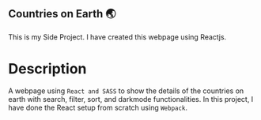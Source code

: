 ## Countries on Earth :earth_asia:

This is my Side Project.
I have created this webpage using Reactjs.

# Description
A webpage using `React and SASS` to show the details of the countries on earth with search, filter, sort, and darkmode functionalities.
In this project, I have done the React setup from scratch using `Webpack`.


